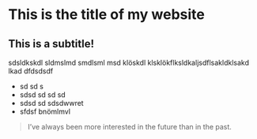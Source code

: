 # This is the title of my website

## This is a subtitle!

sdsldkskdl sldmslmd smdlsml msd klöskdl klsklökflksldkaljsdflsakldklsakd lkad  dfdsdsdf

* sd sd s
* sdsd sd sd sd
* sdsd sd sdsdwwret
* sfdsf bnömlmvl

> I’ve always been more interested
> in the future than in the past.

<img src=""/>
